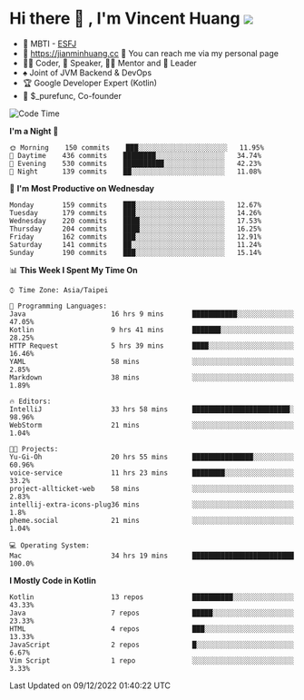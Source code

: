 # Hi there 👋 , I'm Vincent Huang ![](https://komarev.com/ghpvc/?username=Jian-Min-Huang)
- 👀 MBTI - [ESFJ](https://www.16personalities.com/esfj-personality)
- 💎 https://jianminhuang.cc 🙋 You can reach me via my personal page
- 👨‍💻 Coder, 🎤 Speaker, 👨‍🏫 Mentor and 🚀 Leader
- ♠️ Joint of JVM Backend & DevOps
- 🏆 Google Developer Expert (Kotlin)
- 💼 $_purefunc, Co-founder

<!--START_SECTION:waka-->
![Code Time](http://img.shields.io/badge/Code%20Time-1%2C303%20hrs%2059%20mins-blue)

**I'm a Night 🦉** 

```text
🌞 Morning    150 commits    ███░░░░░░░░░░░░░░░░░░░░░░   11.95% 
🌆 Daytime    436 commits    ████████░░░░░░░░░░░░░░░░░   34.74% 
🌃 Evening    530 commits    ██████████░░░░░░░░░░░░░░░   42.23% 
🌙 Night      139 commits    ██░░░░░░░░░░░░░░░░░░░░░░░   11.08%

```
📅 **I'm Most Productive on Wednesday** 

```text
Monday       159 commits    ███░░░░░░░░░░░░░░░░░░░░░░   12.67% 
Tuesday      179 commits    ███░░░░░░░░░░░░░░░░░░░░░░   14.26% 
Wednesday    220 commits    ████░░░░░░░░░░░░░░░░░░░░░   17.53% 
Thursday     204 commits    ████░░░░░░░░░░░░░░░░░░░░░   16.25% 
Friday       162 commits    ███░░░░░░░░░░░░░░░░░░░░░░   12.91% 
Saturday     141 commits    ██░░░░░░░░░░░░░░░░░░░░░░░   11.24% 
Sunday       190 commits    ███░░░░░░░░░░░░░░░░░░░░░░   15.14%

```


📊 **This Week I Spent My Time On** 

```text
⌚︎ Time Zone: Asia/Taipei

💬 Programming Languages: 
Java                     16 hrs 9 mins       ███████████░░░░░░░░░░░░░░   47.05% 
Kotlin                   9 hrs 41 mins       ███████░░░░░░░░░░░░░░░░░░   28.25% 
HTTP Request             5 hrs 39 mins       ████░░░░░░░░░░░░░░░░░░░░░   16.46% 
YAML                     58 mins             ░░░░░░░░░░░░░░░░░░░░░░░░░   2.85% 
Markdown                 38 mins             ░░░░░░░░░░░░░░░░░░░░░░░░░   1.89%

🔥 Editors: 
IntelliJ                 33 hrs 58 mins      ████████████████████████░   98.96% 
WebStorm                 21 mins             ░░░░░░░░░░░░░░░░░░░░░░░░░   1.04%

🐱‍💻 Projects: 
Yu-Gi-Oh                 20 hrs 55 mins      ███████████████░░░░░░░░░░   60.96% 
voice-service            11 hrs 23 mins      ████████░░░░░░░░░░░░░░░░░   33.2% 
project-allticket-web    58 mins             ░░░░░░░░░░░░░░░░░░░░░░░░░   2.83% 
intellij-extra-icons-plug36 mins             ░░░░░░░░░░░░░░░░░░░░░░░░░   1.8% 
pheme.social             21 mins             ░░░░░░░░░░░░░░░░░░░░░░░░░   1.04%

💻 Operating System: 
Mac                      34 hrs 19 mins      █████████████████████████   100.0%

```

**I Mostly Code in Kotlin** 

```text
Kotlin                   13 repos            ██████████░░░░░░░░░░░░░░░   43.33% 
Java                     7 repos             █████░░░░░░░░░░░░░░░░░░░░   23.33% 
HTML                     4 repos             ███░░░░░░░░░░░░░░░░░░░░░░   13.33% 
JavaScript               2 repos             █░░░░░░░░░░░░░░░░░░░░░░░░   6.67% 
Vim Script               1 repo              ░░░░░░░░░░░░░░░░░░░░░░░░░   3.33%

```



 Last Updated on 09/12/2022 01:40:22 UTC
<!--END_SECTION:waka-->
